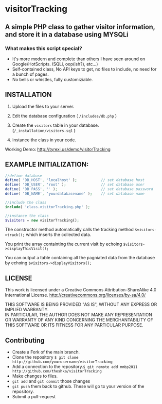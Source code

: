 # visitorTracking
## A simple PHP class to gather visitor information, and store it in a database using MYSQLi


### What makes this script special?
- It's more modern and complete than others I have seen around on Google/HotScripts. (SQLi, oop(ish?), etc...)
- Self-contained class, No API keys to get, no files to include,  no need for a bunch of pages.
- No bells or whistles, fully customiziable.


## INSTALLATION
1. Upload the files to your server.

1. Edit the database configuration ( `/includes/db.php` )

1. Create the `visitors` table in your database. (`/_installation/visitors.sql` )

1. Instance the class in your code.

Working Demo: http://tyrexi.us/demo/visitorTracking


## EXAMPLE INITIALIZATION:
```php
//define database
define( 'DB_HOST', 'localhost' );           // set database host
define( 'DB_USER', 'root' );                // set database user
define( 'DB_PASS', '' );                    // set database password
define( 'DB_NAME', 'yourdatabasename' );    // set database name

//include the class
include( 'class.visitorTracking.php' );

//instance the class
$visitors = new visitorTracking();
```
The constructor method automatically calls the tracking method `$visitors->track();` which inserts the collected data.

You print the array containting the current visit by echoing `$visitors->displayThisVisit();`

You can output a table containing all the pagniated data from the database by echoing `$visitors->displayVisitors();`

## LICENSE
This work is licensed under a Creative Commons Attribution-ShareAlike 4.0 International License.
http://creativecommons.org/licenses/by-sa/4.0/

THIS SOFTWARE IS BEING PROVIDED "AS IS", WITHOUT ANY EXPRESS OR IMPLIED WARRANTY.  
IN PARTICULAR, THE AUTHOR DOES NOT MAKE ANY REPRESENTATION OR WARRANTY OF ANY KIND
CONCERNING THE MERCHANTABILITY OF THIS SOFTWARE OR ITS FITNESS FOR ANY PARTICULAR PURPOSE.


## Contributing
* Create a Fork of the main branch.
* Clone the repository `$ git clone http://github.com/yourusername/visitorTracking`
* Add a connection to the repository.`$ git remote add mmbp2011 http://github.com/theshka/visitorTracking`
* Make changes to files.
* `git add` and `git commit` those changes
* `git push` them back to github. These will go to your version of the repository.
* Submit a pull-request
